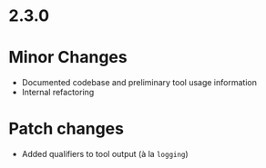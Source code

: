 # 2.3.0

# Minor Changes

- Documented codebase and preliminary tool usage information
- Internal refactoring

# Patch changes

- Added qualifiers to tool output (à la `logging`)